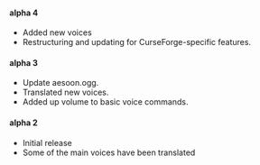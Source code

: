 #### alpha 4
* Added new voices
* Restructuring and updating for CurseForge-specific features.

#### alpha 3
* Update aesoon.ogg.
* Translated new voices.
* Added up volume to basic voice commands.

#### alpha 2
* Initial release
* Some of the main voices have been translated
